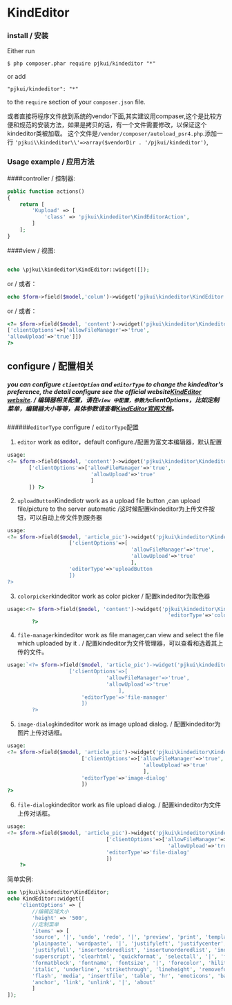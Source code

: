 KindEditor
===========

### install / 安装
Either run

`
$ php composer.phar require pjkui/kindeditor "*"
`

or add

`
"pjkui/kindeditor": "*"
`

to the `require` section of your `composer.json` file.

或者直接将程序文件放到系统的vendor下面,其实建议用compaser,这个是比较方便和规范的安装方法，如果是拷贝的话，有一个文件需要修改，以保证这个kindeditor类被加载。
这个文件是`/vendor/composer/autoload_psr4.php`.添加一行
`'pjkui\\kindeditor\\'=>array($vendorDir . '/pjkui/kindeditor')`,
### Usage example / 应用方法

####controller / 控制器:  

```php
public function actions()
{
    return [
        'Kupload' => [
            'class' => 'pjkui\kindeditor\KindEditorAction',
        ]
    ];
}
```

####view / 视图:  
```php

echo \pjkui\kindeditor\KindEditor::widget([]);
```

or / 或者：

```php
echo $form->field($model,'colum')->widget('pjkui\kindeditor\KindEditor',[]);
```

or / 或者：
```php
<?= $form->field($model, 'content')->widget('pjkui\kindeditor\Kindeditor',
['clientOptions'=>['allowFileManager'=>'true',
'allowUpload'=>'true']]) 
?>
```
## configure / 配置相关
##### you can configure `clientOption` and `editorType` to change the kindeditor's preference, the detail configure see the official website[KindEditor website](http://kindeditor.net/doc.php). / 编辑器相关配置，请在`view 中配置，参数为`clientOptions，比如定制菜单，编辑器大小等等，具体参数请查看[KindEditor官网文档](http://kindeditor.net/doc.php)。

######`editorType` configure / `editorType`配置
1. `editor` work as editor，default configure./配置为富文本编辑器，默认配置
 ```php
 usage:
 <?= $form->field($model, 'content')->widget('pjkui\kindeditor\Kindeditor',
        ['clientOptions'=>['allowFileManager'=>'true',
                            'allowUpload'=>'true'
                            ]
        ]) ?>
 ```
2. `uploadButton`Kindediotr work as a upload file button ,can upload file/picture to the server automatic /这时候配置kindeditor为上传文件按钮，可以自动上传文件到服务器
```php
usage:
<?= $form->field($model, 'article_pic')->widget('pjkui\kindeditor\Kindeditor',
                    ['clientOptions'=>[
                                        'allowFileManager'=>'true',
                                        'allowUpload'=>'true'
                                        ],
                    'editorType'=>'uploadButton
                    ]) 
?>
```
3. `colorpicker`kindeditor work as color picker / 配置kindeditor为取色器
```php
usage:<?= $form->field($model, 'content')->widget('pjkui\kindeditor\Kindeditor',
                                                    'editorType'=>'colorpicker'])
        ?>
```
4. `file-manager`kindeditor work as file manager,can view and select the file which uploaded by it . / 配置kindeditor为文件管理器，可以查看和选着其上传的文件。
```php
usage:`<?= $form->field($model, 'article_pic')->widget('pjkui\kindeditor\Kindeditor',
                    ['clientOptions'=>[
                                'allowFileManager'=>'true',
                                'allowUpload'=>'true'
                                    ],
                        'editorType'=>'file-manager'
                        ]) 
        ?>
```
5. `image-dialog`kindeditor work as image upload dialog. / 配置kindeditor为图片上传对话框。
```php
usage:
<?= $form->field($model, 'article_pic')->widget('pjkui\kindeditor\Kindeditor',
                        ['clientOptions'=>['allowFileManager'=>'true',
                                            'allowUpload'=>'true'
                                            ],
                        'editorType'=>'image-dialog'
                        ]) 
?>
```
6. `file-dialog`kindeditor work as file upload dialog. / 配置kindeditor为文件上传对话框。
```php
usage:
<?= $form->field($model, 'article_pic')->widget('pjkui\kindeditor\Kindeditor',
                                ['clientOptions'=>['allowFileManager'=>'true',
                                                    'allowUpload'=>'true'],
                                'editorType'=>'file-dialog'
                                ])
    ?>
```


简单实例:  
```php
use \pjkui\kindeditor\KindEditor;
echo KindEditor::widget([
    'clientOptions' => [
        //编辑区域大小
        'height' => '500',
        //定制菜单
        'items' => [
        'source', '|', 'undo', 'redo', '|', 'preview', 'print', 'template', 'code', 'cut', 'copy', 'paste',
        'plainpaste', 'wordpaste', '|', 'justifyleft', 'justifycenter', 'justifyright',
        'justifyfull', 'insertorderedlist', 'insertunorderedlist', 'indent', 'outdent', 'subscript',
        'superscript', 'clearhtml', 'quickformat', 'selectall', '|', 'fullscreen', '/',
        'formatblock', 'fontname', 'fontsize', '|', 'forecolor', 'hilitecolor', 'bold',
        'italic', 'underline', 'strikethrough', 'lineheight', 'removeformat', '|', 'image', 'multiimage',
        'flash', 'media', 'insertfile', 'table', 'hr', 'emoticons', 'baidumap', 'pagebreak',
        'anchor', 'link', 'unlink', '|', 'about'
        ]
]);
```
